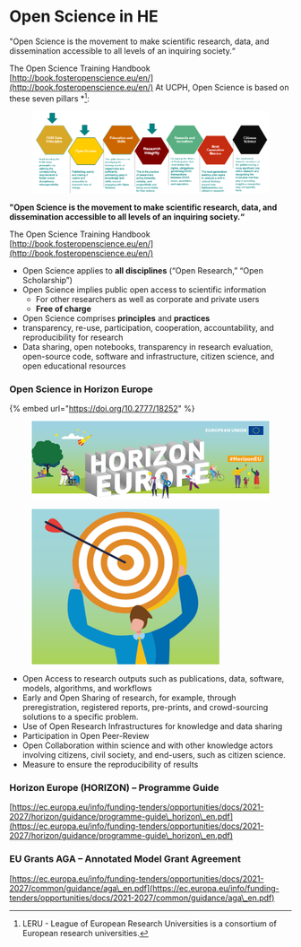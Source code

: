 # Open Science in HE

"Open Science is the movement to make scientific research, data, and dissemination accessible to  all levels of an inquiring society.“

The Open Science Training Handbook [http://book.fosteropenscience.eu/en/](http://book.fosteropenscience.eu/en/)  At UCPH, Open Science is based on these seven pillars \*[^1]:

<figure><img src="../../../../.gitbook/assets/image (11).png" alt=""><figcaption></figcaption></figure>

**"Open Science is the movement to make scientific research, data, and dissemination accessible to all levels of an inquiring society.“**

The Open Science Training Handbook [http://book.fosteropenscience.eu/en/](http://book.fosteropenscience.eu/en/)

* Open Science applies to **all disciplines** (“Open Research,” “Open Scholarship”)
* Open Science implies public open access to scientific information
  * For other researchers as well as corporate and private users
  * **Free of charge**
* Open Science comprises **principles** and **practices**
* transparency, re-use, participation, cooperation, accountability, and reproducibility for research
* Data sharing, open notebooks, transparency in research evaluation, open-source code, software and infrastructure, citizen science, and open educational resources

### Open Science in Horizon Europe

{% embed url="https://doi.org/10.2777/18252" %}

<figure><img src="../../../../.gitbook/assets/image (30).png" alt="" width="517"><figcaption></figcaption></figure>

<figure><img src="../../../../.gitbook/assets/image.png" alt="" width="335"><figcaption></figcaption></figure>

* Open Access to research outputs such as publications, data, software, models, algorithms, and workflows
* Early and Open Sharing of research, for example, through preregistration, registered reports, pre-prints, and crowd-sourcing solutions to a specific problem.
* Use of Open Research Infrastructures for knowledge and data sharing
* Participation in Open Peer-Review
* Open Collaboration within science and with other knowledge actors involving citizens, civil society, and end-users, such as citizen science.
* Measure to ensure the reproducibility of results

### Horizon Europe (HORIZON) – Programme Guide

[https://ec.europa.eu/info/funding-tenders/opportunities/docs/2021-2027/horizon/guidance/programme-guide\_horizon\_en.pdf](https://ec.europa.eu/info/funding-tenders/opportunities/docs/2021-2027/horizon/guidance/programme-guide\_horizon\_en.pdf)

### EU Grants AGA – Annotated Model Grant Agreement

[https://ec.europa.eu/info/funding-tenders/opportunities/docs/2021-2027/common/guidance/aga\_en.pdf](https://ec.europa.eu/info/funding-tenders/opportunities/docs/2021-2027/common/guidance/aga\_en.pdf)

[^1]: LERU - League of European Research Universities is a consortium of European research universities.
